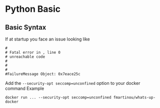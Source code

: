 # Python Basic
## Basic Syntax
If at startup you face an issue looking like
```
#
# Fatal error in , line 0
# unreachable code
#
#
#
#FailureMessage Object: 0x7eace25c
```

Add the `--security-opt seccomp=unconfined` option to your docker command 
Example
```
docker run ... --security-opt seccomp=unconfined fmartinou/whats-up-docker
```

